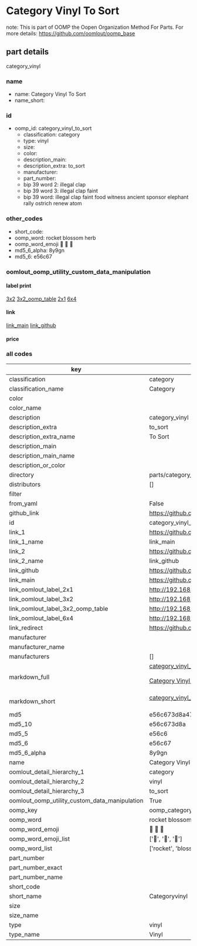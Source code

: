 # Category Vinyl To Sort  

note: This is part of OOMP the Oopen Organization Method For Parts. For more details: https://github.com/oomlout/oomp_base

##  part details
  



category_vinyl



### name
* name: Category Vinyl To Sort
* name_short: 
### id
* oomp_id: category_vinyl_to_sort
  * classification: category
  * type: vinyl
  * size: 
  * color: 
  * description_main: 
  * description_extra: to_sort
  * manufacturer: 
  * part_number: 
  * bip 39 word 2: illegal clap
  * bip 39 word 3: illegal clap faint
  * bip 39 word: illegal clap faint food witness ancient sponsor elephant rally ostrich renew atom

### other_codes
* short_code: 
* oomp_word: rocket blossom herb
* oomp_word_emoji :rocket: :blossom: :herb:
* md5_6_alpha: 8y9gn
* md5_6: e56c67






### oomlout_oomp_utility_custom_data_manipulation
#### label print
[3x2](http://192.168.1.245:1112/?label=oomp%208y9gn)
[3x2_oomp_table](http://192.168.1.108:1112/?label=oomp%208y9gn)
[2x1](http://192.168.1.242:1112/?label=oomp%208y9gn)
[6x4](http://192.168.1.55:1112/?label=oomp%208y9gn)    

#### link

[link_main](https://github.com/oomlout/oomlout_oomp_version_1_messy/tree/main/parts/category_vinyl_to_sort) [link_github](https://github.com/oomlout/oomlout_oomp_version_1_messy/tree/main/parts/category_vinyl_to_sort)                             

#### price







### all codes 
| key | value |  
| --- | --- |  
| classification | category |  
| classification_name | Category |  
| color |  |  
| color_name |  |  
| description | category_vinyl |  
| description_extra | to_sort |  
| description_extra_name | To Sort |  
| description_main |  |  
| description_main_name |  |  
| description_or_color |   |  
| directory | parts/category_vinyl_to_sort |  
| distributors | [] |  
| filter |  |  
| from_yaml | False |  
| github_link | https://github.com/oomlout/oomlout_oomp_part_src/tree/main/parts/category_vinyl_to_sort |  
| id | category_vinyl_to_sort |  
| link_1 | https://github.com/oomlout/oomlout_oomp_version_1_messy/tree/main/parts/category_vinyl_to_sort |  
| link_1_name | link_main |  
| link_2 | https://github.com/oomlout/oomlout_oomp_version_1_messy/tree/main/parts/category_vinyl_to_sort |  
| link_2_name | link_github |  
| link_github | https://github.com/oomlout/oomlout_oomp_version_1_messy/tree/main/parts/category_vinyl_to_sort |  
| link_main | https://github.com/oomlout/oomlout_oomp_version_1_messy/tree/main/parts/category_vinyl_to_sort |  
| link_oomlout_label_2x1 | http://192.168.1.242:1112/?label=oomp%208y9gn |  
| link_oomlout_label_3x2 | http://192.168.1.245:1112/?label=oomp%208y9gn |  
| link_oomlout_label_3x2_oomp_table | http://192.168.1.108:1112/?label=oomp%208y9gn |  
| link_oomlout_label_6x4 | http://192.168.1.55:1112/?label=oomp%208y9gn |  
| link_redirect | https://github.com/oomlout/oomlout_oomp_version_1_messy/tree/main/parts/category_vinyl_to_sort |  
| manufacturer |  |  
| manufacturer_name |  |  
| manufacturers | [] |  
| markdown_full | [category_vinyl_to_sort](none)<br>[](none)<br>[Category Vinyl To Sort](none)<br><br> |  
| markdown_short | [category_vinyl_to_sort](none)<br><br> |  
| md5 | e56c673d8a47da4c227e55aca3ca7388 |  
| md5_10 | e56c673d8a |  
| md5_5 | e56c6 |  
| md5_6 | e56c67 |  
| md5_6_alpha | 8y9gn |  
| name | Category Vinyl To Sort |  
| oomlout_detail_hierarchy_1 | category |  
| oomlout_detail_hierarchy_2 | vinyl |  
| oomlout_detail_hierarchy_3 | to_sort |  
| oomlout_oomp_utility_custom_data_manipulation | True |  
| oomp_key | oomp_category_vinyl_to_sort |  
| oomp_word | rocket blossom herb |  
| oomp_word_emoji | :rocket: :blossom: :herb: |  
| oomp_word_emoji_list | [':rocket:', ':blossom:', ':herb:'] |  
| oomp_word_list | ['rocket', 'blossom', 'herb'] |  
| part_number |  |  
| part_number_exact |  |  
| part_number_name |  |  
| short_code |  |  
| short_name | Categoryvinyl |  
| size |  |  
| size_name |  |  
| type | vinyl |  
| type_name | Vinyl |  
